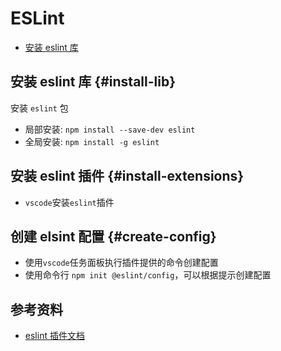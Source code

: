 # ESLint
- [安装 eslint 库](#install-lib)

## 安装 eslint 库  {#install-lib}
安装 `eslint` 包
- 局部安装: `npm install --save-dev eslint`
- 全局安装: `npm install -g eslint`


## 安装 eslint 插件  {#install-extensions}
- `vscode`安装`eslint`插件


## 创建 elsint 配置 {#create-config}
- 使用`vscode`任务面板执行插件提供的命令创建配置
- 使用命令行 `npm init @eslint/config`，可以根据提示创建配置


## 参考资料
- [eslint 插件文档](https://marketplace.visualstudio.com/items?itemName=dbaeumer.vscode-eslint)